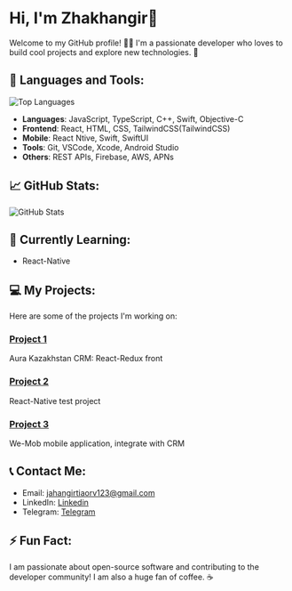 # Hi, I'm  Zhakhangir👋

Welcome to my GitHub profile! 👨‍💻 I'm a passionate developer who loves to build cool projects and explore new technologies. 🚀

## 🔧 Languages and Tools:
![Top Languages](https://github-readme-stats.vercel.app/api/top-langs/?username=YOUR_USERNAME&layout=compact&theme=tokyonight)

- **Languages**: JavaScript, TypeScript, C++, Swift, Objective-C
- **Frontend**: React, HTML, CSS, TailwindCSS(TailwindCSS)
- **Mobile**: React Ntive, Swift, SwiftUI
- **Tools**: Git, VSCode, Xcode, Android Studio
- **Others**: REST APIs, Firebase, AWS, APNs

## 📈 GitHub Stats:
![GitHub Stats](https://github-readme-stats.vercel.app/api?username=YOUR_USERNAME&show_icons=true&theme=tokyonight)

## 🌱 Currently Learning:
- React-Native

## 💻 My Projects:
Here are some of the projects I'm working on:

### [Project 1]([https://github.com/YOUR_USERNAME/PROJECT_1](https://github.com/Zhakhangir/werp_react_front))
Aura Kazakhstan CRM: React-Redux front

### [Project 2](https://github.com/Zhakhangir/Aora)
React-Native test project

### [Project 3](https://github.com/Zhakhangir/WeMob)
We-Mob mobile application, integrate with CRM

## 📞 Contact Me:
- Email: [jahangirtiaorv123@gmail.com](jahangirtiaorv123@gmail.com)
- LinkedIn: [Linkedin](/www.linkedin.com/in/zhakhangir-t-402476249)
- Telegram: [Telegram](@zhtairov)

## ⚡ Fun Fact:
I am passionate about open-source software and contributing to the developer community! I am also a huge fan of coffee. ☕

